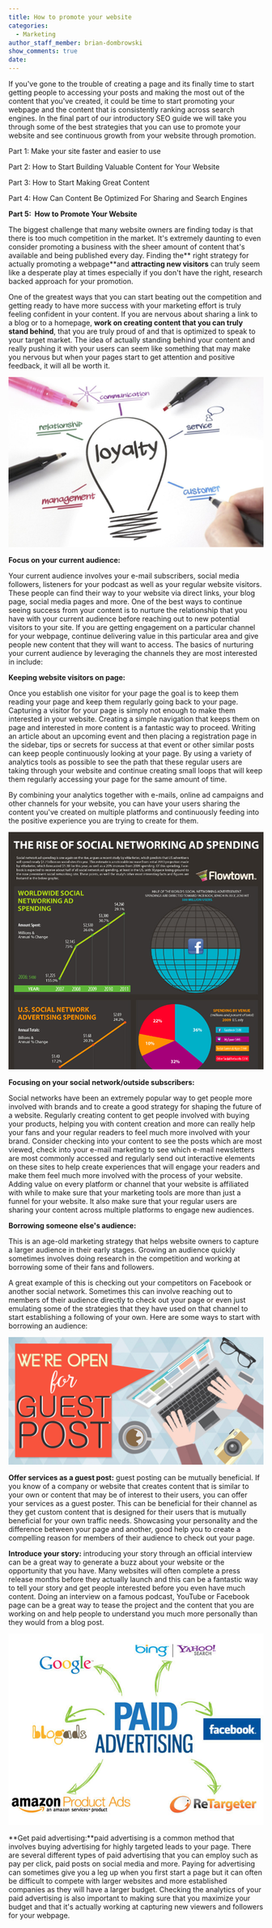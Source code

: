 ```yaml
---
title: How to promote your website
categories:
  - Marketing
author_staff_member: brian-dombrowski
show_comments: true
date:
---
```



If you've gone to the trouble of creating a page and its finally time to start getting people to accessing your posts and making the most out of the content that you've created, it could be time to start promoting your webpage and the content that is consistently ranking across search engines. In the final part of our introductory SEO guide we will take you through some of the best strategies that you can use to promote your website and see continuous growth from your website through promotion.

Part 1: Make your site faster and easier to use

Part 2: How to Start Building Valuable Content for Your Website

Part 3: How to Start Making Great Content

Part 4: How Can Content Be Optimized For Sharing and Search Engines

**Part 5: &nbsp;How to Promote Your Website**

The biggest challenge that many website owners are finding today is that there is too much competition in the market. It's extremely daunting to even consider promoting a business with the sheer amount of content that's available and being published every day. Finding the** right strategy for actually promoting a webpage**and **attracting new visitors** can truly seem like a desperate play at times especially if you don't have the right, research backed approach for your promotion.

One of the greatest ways that you can start beating out the competition and getting ready to have more success with your marketing effort is truly feeling confident in your content. If you are nervous about sharing a link to a blog or to a homepage, **work on creating content that you can truly stand behind**, that you are truly proud of and that is optimized to speak to your target market. The idea of actually standing behind your content and really pushing it with your users can seem like something that may make you nervous but when your pages start to get attention and positive feedback, it will all be worth it.

![](/uploads/versions/customer-loyalty-bulb---x----1600-1066x---.jpg)

**Focus on your current audience:**

Your current audience involves your e-mail subscribers, social media followers, listeners for your podcast as well as your regular website visitors. These people can find their way to your website via direct links, your blog page, social media pages and more. One of the best ways to continue seeing success from your content is to nurture the relationship that you have with your current audience before reaching out to new potential visitors to your site. If you are getting engagement on a particular channel for your webpage, continue delivering value in this particular area and give people new content that they will want to access. The basics of nurturing your current audience by leveraging the channels they are most interested in include:

**Keeping website visitors on page:**

Once you establish one visitor for your page the goal is to keep them reading your page and keep them regularly going back to your page. Capturing a visitor for your page is simply not enough to make them interested in your website. Creating a simple navigation that keeps them on page and interested in more content is a fantastic way to proceed. Writing an article about an upcoming event and then placing a registration page in the sidebar, tips or secrets for success at that event or other similar posts can keep people continuously looking at your page. By using a variety of analytics tools as possible to see the path that these regular users are taking through your website and continue creating small loops that will keep them regularly accessing your page for the same amount of time.

By combining your analytics together with e-mails, online ad campaigns and other channels for your website, you can have your users sharing the content you've created on multiple platforms and continuously feeding into the positive experience you are trying to create for them.

![](/uploads/versions/ft0010-rise-of-social-net-ad-spending---x----897-835x---.png)

**Focusing on your social network/outside subscribers:**

Social networks have been an extremely popular way to get people more involved with brands and to create a good strategy for shaping the future of a website. Regularly creating content to get people involved with buying your products, helping you with content creation and more can really help your fans and your regular readers to feel much more involved with your brand. Consider checking into your content to see the posts which are most viewed, check into your e-mail marketing to see which e-mail newsletters are most commonly accessed and regularly send out interactive elements on these sites to help create experiences that will engage your readers and make them feel much more involved with the process of your website. Adding value on every platform or channel that your website is affiliated with while to make sure that your marketing tools are more than just a funnel for your website. It also make sure that your regular users are sharing your content across multiple platforms to engage new audiences.

**Borrowing someone else's audience:**

This is an age-old marketing strategy that helps website owners to capture a larger audience in their early stages. Growing an audience quickly sometimes involves doing research in the competition and working at borrowing some of their fans and followers.

A great example of this is checking out your competitors on Facebook or another social network. Sometimes this can involve reaching out to members of their audience directly to check out your page or even just emulating some of the strategies that they have used on that channel to start establishing a following of your own. Here are some ways to start with borrowing an audience:

![](/uploads/versions/write-a-guest-post---x----1024-512x---.jpg)

**Offer services as a guest post:** guest posting can be mutually beneficial. If you know of a company or website that creates content that is similar to your own or content that may be of interest to their users, you can offer your services as a guest poster. This can be beneficial for their channel as they get custom content that is designed for their users that is mutually beneficial for your own traffic needs. Showcasing your personality and the difference between your page and another, good help you to create a compelling reason for members of their audience to check out your page.

**Introduce your story:** introducing your story through an official interview can be a great way to generate a buzz about your website or the opportunity that you have. Many websites will often complete a press release months before they actually launch and this can be a fantastic way to tell your story and get people interested before you even have much content. Doing an interview on a famous podcast, YouTube or Facebook page can be a great way to tease the project and the content that you are working on and help people to understand you much more personally than they would from a blog post.

![](/uploads/versions/learn-about-paid-advertising---x----600-450x---.jpg)

**Get paid advertising:**paid advertising is a common method that involves buying advertising for highly targeted leads to your page. There are several different types of paid advertising that you can employ such as pay per click, paid posts on social media and more. Paying for advertising can sometimes give you a leg up when you first start a page but it can often be difficult to compete with larger websites and more established companies as they will have a larger budget. Checking the analytics of your paid advertising is also important to making sure that you maximize your budget and that it's actually working at capturing new viewers and followers for your webpage.